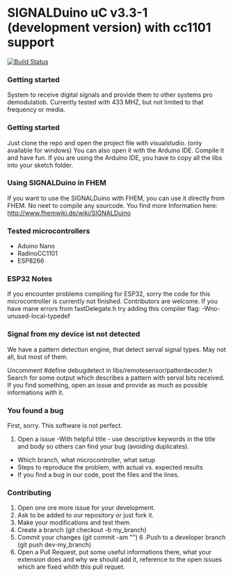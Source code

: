 # SIGNALDuino uC v3.3-1 (development version) with cc1101 support 
[![Build Status](https://travis-ci.org/RFD-FHEM/SIGNALDuino.svg?branch=dev-r33_cc1101)](https://travis-ci.org/RFD-FHEM/SIGNALDuino)

### Getting started


System to receive digital signals and provide them to other systems pro demodulatiob. Currently tested with 433 MHZ, but not limited to that frequency or media.

### Getting started


Just clone the repo and open the project file with visualstudio. (only available for windows)
You can also open it with the Arduino IDE. 
Compile it and have fun.
If you are using the Arduino IDE, you have to copy all the libs into your sketch folder.

### Using SIGNALDuino in FHEM

If you want to use the SIGNALDuino with FHEM, you can use it directly from FHEM. No neet to compile any sourcode.
You find more Information here:
http://www.fhemwiki.de/wiki/SIGNALDuino



### Tested microcontrollers

* Aduino Nano
* RadinoCC1101
* ESP8266

### ESP32 Notes

If you encounter problems compiling for ESP32, sorry the code for this microcontroller is currently not finished. Contributors are welcome. If you have mane errors from fastDelegate.h try adding this compiler flag:
 -Wno-unused-local-typedef

### Signal from my device ist not detected

We have a pattern detection engine, that detect serval signal types. May not all, but most of them.

Uncomment #define debugdetect in libs/remotesensor/patterdecoder.h
Search for some output which describes a pattern with serval bits received.
If you find something, open an issue and provide as much as possible informations with it.


### You found a bug

First, sorry. This software is not perfect.
1. Open a issue
-With helpful title - use descriptive keywords in the title and body so others can find your bug (avoiding duplicates).
- Which branch, what microcontroller, what setup
- Steps to reproduce the problem, with actual vs. expected results
- If you find a bug in our code, post the files and the lines. 

### Contributing

1. Open one ore more issue for your development.
2. Ask to be added to our repository or just fork it.
3. Make your modifications and test them.
4. Create a branch (git checkout -b my_branch)
5. Commit your changes (git commit -am "<some description>")
6 .Push to a developer branch (git push dev-<xyz >my_branch)
7. Open a Pull Request, put some useful informations there, what your extension does and why we should add it, reference to the open issues which are fixed whith this pull requet.


